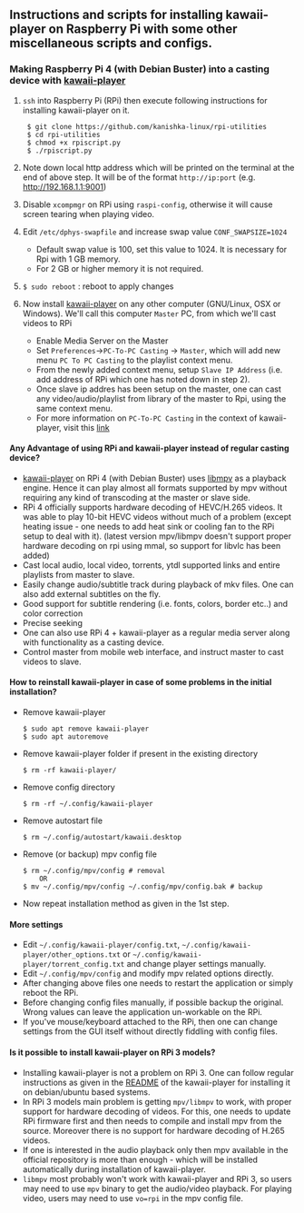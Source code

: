 ## Instructions and scripts for installing kawaii-player on Raspberry Pi with some other miscellaneous scripts and configs.

### Making Raspberry Pi 4 (with Debian Buster) into a casting device with [kawaii-player](https://github.com/kanishka-linux/kawaii-player)

1. `ssh` into Raspberry Pi (RPi) then execute following instructions for installing kawaii-player on it.

        $ git clone https://github.com/kanishka-linux/rpi-utilities
        $ cd rpi-utilities
        $ chmod +x rpiscript.py
        $ ./rpiscript.py
        
2. Note down local http address which will be printed on the terminal at the end of above step. It will be of the format `http://ip:port` (e.g. http://192.168.1.1:9001)
        
3. Disable `xcompmgr` on RPi using `raspi-config`, otherwise it will cause screen tearing when playing video.

4. Edit `/etc/dphys-swapfile` and increase swap value `CONF_SWAPSIZE=1024` 
   * Default swap value is 100, set this value to 1024. It is necessary for Rpi with 1 GB memory. 
   * For 2 GB or higher memory it is not required.
   
5. `$ sudo reboot` : reboot to apply changes

6. Now install [kawaii-player](https://github.com/kanishka-linux/kawaii-player#dependencies-and-installation) on any other computer (GNU/Linux, OSX or Windows). We'll call this computer `Master` PC, from which we'll cast videos to RPi
   * Enable Media Server on the Master 
   * Set `Preferences`->`PC-To-PC Casting` -> `Master`, which will add new menu `PC To PC Casting` to the playlist context menu.
   * From the newly added context menu, setup `Slave IP Address` (i.e. add address of RPi which one has noted down in step 2).
   * Once slave ip addres has been setup on the master, one can cast any video/audio/playlist from library of the master to Rpi, using the same context menu.
   * For more information on `PC-To-PC Casting` in the context of kawaii-player, visit this [link](https://github.com/kanishka-linux/kawaii-player/wiki/Casting) 
   
#### Any Advantage of using RPi and kawaii-player instead of regular casting device?

* [kawaii-player](https://github.com/kanishka-linux/kawaii-player) on RPi 4 (with Debian Buster) uses [libmpv](https://github.com/mpv-player/mpv) as a playback engine. Hence it can play almost all formats supported by mpv without requiring any kind of transcoding at the master or slave side.
* RPi 4 officially supports hardware decoding of HEVC/H.265 videos. It was able to play 10-bit HEVC videos without much of a problem (except heating issue - one needs to add heat sink or cooling fan to the RPi setup to deal with it). (latest version mpv/libmpv doesn't support proper hardware decoding on rpi using mmal, so support for libvlc has been added)
* Cast local audio, local video, torrents, ytdl supported links and entire playlists from master to slave.
* Easily change audio/subtitle track during playback of mkv files. One can also add external subtitles on the fly.
* Good support for subtitle rendering (i.e. fonts, colors, border etc..) and color correction
* Precise seeking
* One can also use RPi 4 + kawaii-player as a regular media server along with functionality as a casting device.
* Control master from mobile web interface, and instruct master to cast videos to slave. 

#### How to reinstall kawaii-player in case of some problems in the initial installation?
* Remove kawaii-player 
        
      $ sudo apt remove kawaii-player
      $ sudo apt autoremove
    
* Remove kawaii-player folder if present in the existing directory
      
      $ rm -rf kawaii-player/
    
* Remove config directory
      
      $ rm -rf ~/.config/kawaii-player

* Remove autostart file
      
      $ rm ~/.config/autostart/kawaii.desktop
    
* Remove (or backup) mpv config file
      
      $ rm ~/.config/mpv/config # removal
          OR
      $ mv ~/.config/mpv/config ~/.config/mpv/config.bak # backup
    
* Now repeat installation method as given in the 1st step.

#### More settings

* Edit `~/.config/kawaii-player/config.txt`, `~/.config/kawaii-player/other_options.txt` or `~/.config/kawaii-player/torrent_config.txt` and change player settings manually.
* Edit `~/.config/mpv/config` and modify mpv related options directly.
* After changing above files one needs to restart the application or simply reboot the RPi.
* Before changing config files manually, if possible backup the original. Wrong values can leave the application un-workable on the RPi.
* If you've mouse/keyboard attached to the RPi, then one can change settings from the GUI itself without directly fiddling with config files.

#### Is it possible to install kawaii-player on RPi 3 models?

* Installing kawaii-player is not a problem on RPi 3. One can follow regular instructions as given in the [README](https://github.com/kanishka-linux/kawaii-player/blob/master/README.md) of the kawaii-player for installing it on debian/ubuntu based systems. 
* In RPi 3 models main problem is getting `mpv/libmpv` to work, with proper support for hardware decoding of videos. For this, one needs to update RPi firmware first and then needs to compile and install mpv from the source. Moreover there is no support for hardware decoding of H.265 videos. 
* If one is interested in the audio playback only then mpv available in the official repository is more than enough - which will be installed automatically during installation of kawaii-player.
* `libmpv` most probably won't work with kawaii-player and RPi 3, so users may need to use `mpv` binary to get the audio/video playback. For playing video, users may need to use `vo=rpi` in the mpv config file.
